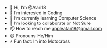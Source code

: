 - 👋 Hi, I’m @Atari18
- 👀 I’m interested in Coding
- 🌱 I’m currently learning Computer Science
- 💞️ I’m looking to collaborate on Not Sure
- 📫 How to reach me appleatari18@gmail.com
- 😄 Pronouns: He/Him
- ⚡ Fun fact: Im into Motocross

<!---
Atari18/Atari18 is a ✨ special ✨ repository because its `README.md` (this file) appears on your GitHub profile.
You can click the Preview link to take a look at your changes.
--->
